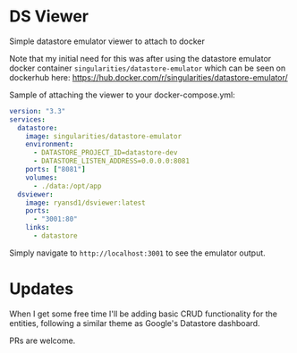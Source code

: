 # DS Viewer
Simple datastore emulator viewer to attach to docker

Note that my initial need for this was after using the datastore emulator docker container `singularities/datastore-emulator` which can be seen on dockerhub here: https://hub.docker.com/r/singularities/datastore-emulator/

Sample of attaching the viewer to your docker-compose.yml:

```yaml
version: "3.3"
services:
  datastore:
    image: singularities/datastore-emulator
    environment:
      - DATASTORE_PROJECT_ID=datastore-dev
      - DATASTORE_LISTEN_ADDRESS=0.0.0.0:8081
    ports: ["8081"]
    volumes:
      - ./data:/opt/app
  dsviewer:
    image: ryansd1/dsviewer:latest
    ports:
      - "3001:80"
    links:
      - datastore
```

Simply navigate to `http://localhost:3001` to see the emulator output.

# Updates

When I get some free time I'll be adding basic CRUD functionality for the entities, following a similar theme as Google's Datastore dashboard.

PRs are welcome.
